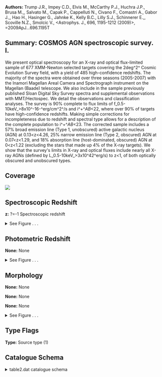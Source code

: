 

**Authors:** Trump J.R., Impey C.D., Elvis M., McCarthy P.J., Huchra J.P., Brusa M.,, Salvato M., Capak P., Cappelluti N., Civano F., Comastri A., Gabor J.,, Hao H., Hasinger G., Jahnke K., Kelly B.C., Lilly S.J., Schinnerer E.,, Scoville N.Z., Smolcic V., <Astrophys. J., 696, 1195-1212 (2009)>, =2009ApJ...696.1195T

## Summary: COSMOS AGN spectroscopic survey. I.

We present optical spectroscopy for an X-ray and optical flux-limited sample of 677 XMM-Newton selected targets covering the 2deg^2^ Cosmic Evolution Survey field, with a yield of 485 high-confidence redshifts. The majority of the spectra were obtained over three seasons (2005-2007) with the Inamori Magellan Areal Camera and Spectrograph instrument on the Magellan (Baade) telescope. We also include in the sample previously published Sloan Digital Sky Survey spectra and supplemental observations with MMT/Hectospec. We detail the observations and classification analyses. The survey is 90% complete to flux limits of f_0.5-10keV_>8x10^-16-^erg/cm^2^/s and i^+^_AB_<22, where over 90% of targets have high-confidence redshifts. Making simple corrections for incompleteness due to redshift and spectral type allows for a description of the complete population to i^+^_AB_<23. The corrected sample includes a 57% broad emission line (Type 1, unobscured) active galactic nucleus (AGN) at 0.13<z<4.26, 25% narrow emission line (Type 2, obscured) AGN at 0.07<z<1.29, and 18% absorption line (host-dominated, obscured) AGN at 0<z<1.22 (excluding the stars that made up 4% of the X-ray targets). We show that the survey's limits in X-ray and optical fluxes include nearly all X-ray AGNs (defined by L_0.5-10keV_>3x10^42^erg/s) to z<1, of both optically obscured and unobscured types.

## Coverage 

 

 
![](https://github.com/joshgithubbin/Lestrade/blob/main/pages/J_ApJ_696_1195/im/coverage.png?raw=true)

## Spectroscopic Redshift 



**z:** ?=-1 Spectroscopic redshift 




<details><summary>See Figure . . .</summary>

![](https://github.com/joshgithubbin/Lestrade/blob/main/pages/J_ApJ_696_1195/im/ZSP.png?raw=true)

</details>

## Photometric Redshift 



**None:** None 




<details><summary>See Figure . . .</summary>

![](https://github.com/joshgithubbin/Lestrade/blob/main/pages/J_ApJ_696_1195/im//ZPH.png?raw=true)

</details>

## Morphology 



**None:** None 

**None:** None 

**None:** None 




<details><summary>See Figure . . .</summary>

![](https://github.com/joshgithubbin/Lestrade/blob/main/pages/J_ApJ_696_1195/im//morphology.png?raw=true)

</details>
                      
## Type Flags 



**Type:** Source type (1)



## Catalogue Schema 



<details>
<summary>table2.dat catalogue schema</summary>

| Bytes   | Format   | Units           | Label    | Explanations                                                                                                                                                                                                                                                                                                                                                                                    |
|:--------|:---------|:----------------|:---------|:------------------------------------------------------------------------------------------------------------------------------------------------------------------------------------------------------------------------------------------------------------------------------------------------------------------------------------------------------------------------------------------------|
| 1-  7   | A7       | ---             | Sample   | SDSS/COSMOS                                                                                                                                                                                                                                                                                                                                                                                     |
| 8- 26   | A19      | ---             | Name     | SDSS or COSMOS object name (JHHMMSS.ss+DDMMSS.s)                                                                                                                                                                                                                                                                                                                                                |
| 28- 38  | F11.7    | deg             | RAdeg    | Right Ascension in decimal degrees (J2000)                                                                                                                                                                                                                                                                                                                                                      |
| 40- 48  | F9.7     | deg             | DEdeg    | Declination in decimal degrees (J2000)                                                                                                                                                                                                                                                                                                                                                          |
| 50- 54  | F5.2     | ---             | imag     | HST/ACS i band AB magnitude from COSMOS                                                                                                                                                                                                                                                                                                                                                         |
| 56- 61  | F6.2     | ---             | S/N      | Signal-to-noise                                                                                                                                                                                                                                                                                                                                                                                 |
| 63- 67  | I5       | s               | ExpT     | Exposure time                                                                                                                                                                                                                                                                                                                                                                                   |
| 69- 73  | A5       | ---             | Type     | Source type (1)                                                                                                                                                                                                                                                                                                                                                                                 |
| 75- 81  | F7.4     | ---             | z        | ?=-1 Spectroscopic redshift                                                                                                                                                                                                                                                                                                                                                                     |
| 83- 89  | F7.4     | ---             | e_z      | ?=-1 The 1{sigma} error in z                                                                                                                                                                                                                                                                                                                                                                    |
| 91- 92  | I2       | ---             | q_z      | Confidence note on z (2) Note (1): Source type as follows: bl = broad emission line (Type 1 AGN); nl = narrow emission line (Type 2 AGN or starburst galaxy); a = absorption line (red galaxy or optically dull AGN); nla = both narrow emission and absorption lines (Type 2 AGN/red galaxy hybrid); star = star; ? = questionable classification Note (2): Confidence on redshift as follows: |
| 4       | =        | redshift        | is       | considered unambiguous, empirically estimated as ~97% correct;                                                                                                                                                                                                                                                                                                                                  |
| 3       | =        | one             | strong   | feature and one weak feature used in fitting, ~90% correct;                                                                                                                                                                                                                                                                                                                                     |
| 2       | =        | degenerate      | redshift | solution from only one feature, ~75% correct;                                                                                                                                                                                                                                                                                                                                                   |
| 1       | =        | purely          | a        | guess, redshift may come from only noise, ~33% correct;                                                                                                                                                                                                                                                                                                                                         |
| 0       | =        | signal-to-noise | of       | the object spectrum was too low for a redshift to be determined; -1 = "broken" slits, with severe neighboring slit contamination or mask cutting errors.                                                                                                                                                                                                                                        |

**Note**: Source type as follows:
    bl = broad emission line (Type 1 AGN);
    nl = narrow emission line (Type 2 AGN or starburst galaxy);
     a = absorption line (red galaxy or optically dull AGN);
   nla = both narrow emission and absorption lines
         (Type 2 AGN/red galaxy hybrid);
  star = star;
     ? = questionable classification
Note (2): Confidence on redshift as follows:
    4 = redshift is considered unambiguous, empirically estimated
        as ~97% correct;
    3 = one strong feature and one weak feature used in fitting, ~90% correct;
    2 = degenerate redshift solution from only one feature, ~75% correct;
    1 = purely a guess, redshift may come from only noise, ~33% correct;
    0 = signal-to-noise of the object spectrum was too low for a redshift
        to be determined;
   -1 = "broken" slits, with severe neighboring slit contamination or mask
        cutting errors.

</details>

        
        